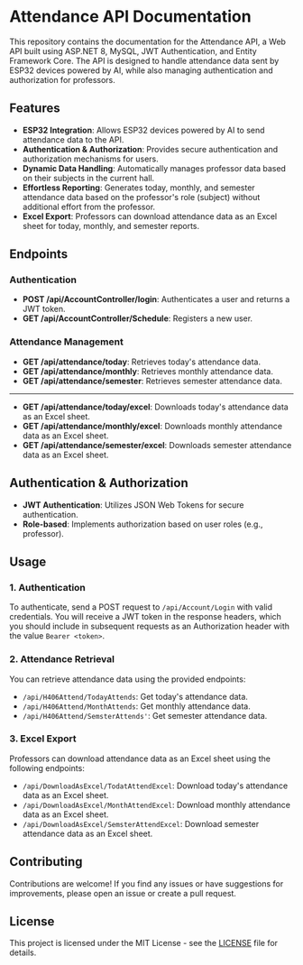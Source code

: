 # Attendance API Documentation

This repository contains the documentation for the Attendance API, a Web API built using ASP.NET 8, MySQL, JWT Authentication, and Entity Framework Core. The API is designed to handle attendance data sent by ESP32 devices powered by AI, while also managing authentication and authorization for professors.

## Features

- **ESP32 Integration**: Allows ESP32 devices powered by AI to send attendance data to the API.
- **Authentication & Authorization**: Provides secure authentication and authorization mechanisms for users.
- **Dynamic Data Handling**: Automatically manages professor data based on their subjects in the current hall.
- **Effortless Reporting**: Generates today, monthly, and semester attendance data based on the professor's role (subject) without additional effort from the professor.
- **Excel Export**: Professors can download attendance data as an Excel sheet for today, monthly, and semester reports.

## Endpoints

### Authentication

- **POST /api/AccountController/login**: Authenticates a user and returns a JWT token.
- **GET /api/AccountController/Schedule**: Registers a new user.

### Attendance Management

- **GET /api/attendance/today**: Retrieves today's attendance data.
- **GET /api/attendance/monthly**: Retrieves monthly attendance data.
- **GET /api/attendance/semester**: Retrieves semester attendance data.
----------------------------------------------------------------------------
- **GET /api/attendance/today/excel**: Downloads today's attendance data as an Excel sheet.
- **GET /api/attendance/monthly/excel**: Downloads monthly attendance data as an Excel sheet.
- **GET /api/attendance/semester/excel**: Downloads semester attendance data as an Excel sheet.

## Authentication & Authorization

- **JWT Authentication**: Utilizes JSON Web Tokens for secure authentication.
- **Role-based**: Implements authorization based on user roles (e.g., professor).

## Usage

### 1. Authentication

To authenticate, send a POST request to `/api/Account/Login` with valid credentials. You will receive a JWT token in the response headers, which you should include in subsequent requests as an Authorization header with the value `Bearer <token>`.


### 2. Attendance Retrieval

You can retrieve attendance data using the provided endpoints:

- `/api/H406Attend/TodayAttends`: Get today's attendance data.
- `/api/H406Attend/MonthAttends`: Get monthly attendance data.
- `/api/H406Attend/SemsterAttends'`: Get semester attendance data.

### 3. Excel Export

Professors can download attendance data as an Excel sheet using the following endpoints:

- `/api/DownloadAsExcel/TodatAttendExcel`: Download today's attendance data as an Excel sheet.
- `/api/DownloadAsExcel/MonthAttendExcel`: Download monthly attendance data as an Excel sheet.
- `/api/DownloadAsExcel/SemsterAttendExcel`: Download semester attendance data as an Excel sheet.

## Contributing

Contributions are welcome! If you find any issues or have suggestions for improvements, please open an issue or create a pull request.

## License

This project is licensed under the MIT License - see the [LICENSE](LICENSE) file for details.
